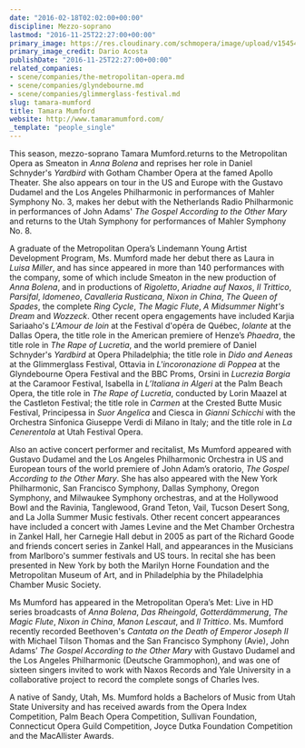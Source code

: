 ```yaml
---
date: "2016-02-18T02:02:00+00:00"
discipline: Mezzo-soprano
lastmod: "2016-11-25T22:27:00+00:00"
primary_image: https://res.cloudinary.com/schmopera/image/upload/v1545409169/media/webhook-uploads/1455763623465/2016-02-18%20-%20Tamara%20Mumford%20-%20Dario%20Acosta.png.png
primary_image_credit: Dario Acosta
publishDate: "2016-11-25T22:27:00+00:00"
related_companies:
- scene/companies/the-metropolitan-opera.md
- scene/companies/glyndebourne.md
- scene/companies/glimmerglass-festival.md
slug: tamara-mumford
title: Tamara Mumford
website: http://www.tamaramumford.com/
_template: "people_single"
---
```


This season, mezzo-soprano Tamara Mumford.returns to the Metropolitan Opera as Smeaton in *Anna Bolena* and reprises her role in Daniel Schnyder's *Yardbird* with Gotham Chamber Opera at the famed Apollo Theater. She also appears on tour in the US and Europe with the Gustavo Dudamel and the Los Angeles Philharmonic in performances of Mahler Symphony No. 3, makes her debut with the Netherlands Radio Philharmonic in performances of John Adams' *The Gospel According to the Other Mary* and returns to the Utah Symphony for performances of Mahler Symphony No. 8. 

A graduate of the Metropolitan Opera’s Lindemann Young Artist Development Program, Ms. Mumford made her debut there as Laura in *Luisa Miller*, and has since appeared in more than 140 performances with the company, some of which include Smeaton in the new production of *Anna Bolena*, and in productions of *Rigoletto*, *Ariadne auf Naxos*, *Il Trittico*, *Parsifal*, *Idomeneo*, *Cavalleria Rusticana*, *Nixon in China*, *The Queen of Spades*, the complete *Ring Cycle*, *The Magic Flute*, *A Midsummer Night's Dream* and *Wozzeck*. Other recent opera engagements have included Karjia Sariaaho's *L'Amour de loin* at the Festival d'opéra de Québec, *Iolante* at the Dallas Opera, the title role in the American premiere of Henze’s *Phaedra*, the title role in *The Rape of Lucretia*, and the world premiere of Daniel Schnyder's *Yardbird* at Opera Philadelphia; the title role in *Dido and Aeneas* at the Glimmerglass Festival, Ottavia in *L'incoronazione di Poppea* at the Glyndebourne Opera Festival and the BBC Proms, Orsini in *Lucrezia Borgia* at the Caramoor Festival, Isabella in *L’Italiana in Algeri* at the Palm Beach Opera, the title role in *The Rape of Lucretia*, conducted by Lorin Maazel at the Castleton Festival; the title role in *Carmen* at the Crested Butte Music Festival, Principessa in *Suor Angelica* and Ciesca in *Gianni Schicchi* with the Orchestra Sinfonica Giuseppe Verdi di Milano in Italy; and the title role in *La Cenerentola* at Utah Festival Opera.

Also an active concert performer and recitalist, Ms Mumford appeared with Gustavo Dudamel and the Los Angeles Philharmonic Orchestra  in US and European tours of the world premiere of John Adam’s oratorio, *The Gospel According to the Other Mary*. She has also appeared with the New York Philharmonic, San Francisco Symphony, Dallas Symphony, Oregon Symphony, and Milwaukee Symphony orchestras, and at the Hollywood Bowl and the Ravinia, Tanglewood, Grand Teton, Vail, Tucson Desert Song, and La Jolla Summer Music festivals.  Other recent concert appearances have included a concert with James Levine and the Met Chamber Orchestra in Zankel Hall, her Carnegie Hall debut in 2005 as part of the Richard Goode and friends concert series in Zankel Hall, and appearances in the Musicians from Marlboro's summer festivals and US tours. In recital she has been presented in New York by both the Marilyn Horne Foundation and the Metropolitan Museum of Art, and in Philadelphia by the Philadelphia Chamber Music Society.

Ms Mumford has appeared in the Metropolitan Opera’s Met: Live in HD series broadcasts of *Anna Bolena*, *Das Rheingold*, *Gotterdämmerung*, *The Magic Flute*, *Nixon in China*, *Manon Lescaut*, and *Il Trittico*.  Ms. Mumford recently recorded Beethoven's *Cantata on the Death of Emperor Joseph II* with Michael Tilson Thomas and the San Francisco Symphony (Avie), John Adams’ *The Gospel According to the Other Mary* with Gustavo Dudamel and the Los Angeles Philharmonic (Deutsche Grammophon), and was one of sixteen singers invited to work with Naxos Records and Yale University in a collaborative project to record the complete songs of Charles Ives.  

A native of Sandy, Utah, Ms. Mumford holds a Bachelors of Music from Utah State University and has received awards from the Opera Index Competition, Palm Beach Opera Competition, Sullivan Foundation, Connecticut Opera Guild Competition, Joyce Dutka Foundation Competition and the MacAllister Awards.  
